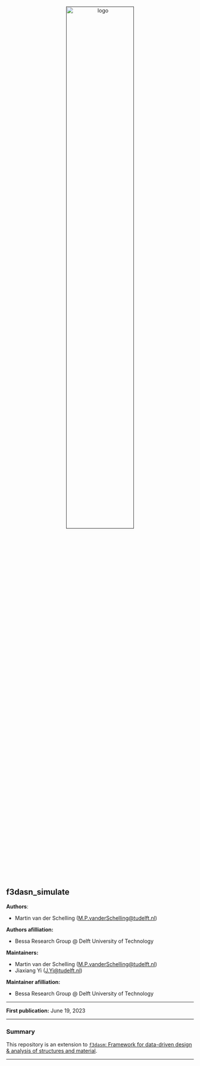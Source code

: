 <p align="center">
  <a href=""><img alt="logo" src="https://user-images.githubusercontent.com/25851824/200928507-a65327f9-bc70-4c12-beaa-bc6ba74d968e.svg" width="60%"></a>
</p>

## f3dasn_simulate
      
**Authors**:
- Martin van der Schelling ([M.P.vanderSchelling@tudelft.nl](mailto:M.P.vanderSchelling@tudelft.nl))

**Authors afilliation:**
- Bessa Research Group @ Delft University of Technology

**Maintainers:**
- Martin van der Schelling ([M.P.vanderSchelling@tudelft.nl](mailto:M.P.vanderSchelling@tudelft.nl))
- Jiaxiang Yi ([J.Yi@tudelft.nl](mailto:J.Yi@tudelft.nl))

**Maintainer afilliation:**
- Bessa Research Group @ Delft University of Technology

---

**First publication:** June 19, 2023

---

### Summary

This repository is an extension to [`f3dasm`: Framework for data-driven design & analysis of structures and material](https://github.com/bessagroup/f3dasm).




---
